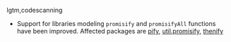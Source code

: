 lgtm,codescanning
* Support for libraries modeling `promisify` and `promisifyAll` functions have been improved.
  Affected packages are
    [pify](https://www.npmjs.com/package/pify),
    [util.promisify](https://www.npmjs.com/package/util.promisify),
    [thenify](https://www.npmjs.com/package/thenify)
